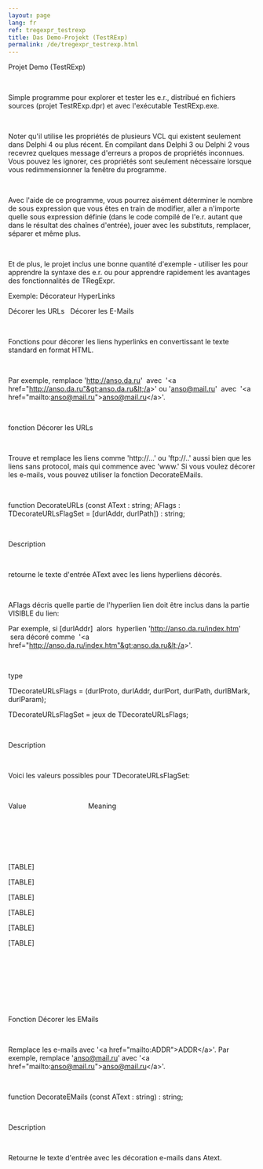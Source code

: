 ```yaml
---
layout: page
lang: fr
ref: tregexpr_testrexp
title: Das Demo-Projekt (TestRExp)
permalink: /de/tregexpr_testrexp.html
---
```


Projet Demo (TestRExp)

 

Simple programme pour explorer et tester les e.r., distribué en fichiers
sources (projet TestRExp.dpr) et avec l'exécutable TestRExp.exe.

 

Noter qu'il utilise les propriétés de plusieurs VCL qui existent
seulement dans Delphi 4 ou plus récent. En compilant dans Delphi 3 ou
Delphi 2 vous recevrez quelques message d'erreurs a propos de propriétés
inconnues. Vous pouvez les ignorer, ces propriétés sont seulement
nécessaire lorsque vous redimmensionner la fenêtre du programme.

 

Avec l'aide de ce programme, vous pourrez aisément déterminer le nombre
de sous expression que vous êtes en train de modifier, aller а n'importe
quelle sous expression définie (dans le code compilé de l'e.r. autant
que dans le résultat des chaînes d'entrée), jouer avec les substituts,
remplacer, séparer et même plus.

 

Et de plus, le projet inclus une bonne quantité d'exemple - utiliser les
pour apprendre la syntaxe des e.r. ou pour apprendre rapidement les
avantages des fonctionnalités de TRegExpr.

Exemple: Décorateur HyperLinks

Décorer les URLs   Décorer les E-Mails

 

Fonctions pour décorer les liens hyperlinks en convertissant le texte
standard en format HTML.

 

Par exemple, remplace 'http://anso.da.ru'  avec  '&lt;a
href="http://anso.da.ru"&gt;anso.da.ru&lt;/a&gt;' ou 'anso@mail.ru'
 avec  '&lt;a href="mailto:anso@mail.ru"&gt;anso@mail.ru&lt;/a&gt;'.

 

fonction Décorer les URLs

 

Trouve et remplace les liens comme 'http://...' ou 'ftp://..' aussi bien
que les liens sans protocol, mais qui commence avec 'www.' Si vous
voulez décorer les e-mails, vous pouvez utiliser la fonction
DecorateEMails.

 

function DecorateURLs (const AText : string; AFlags :
TDecorateURLsFlagSet = \[durlAddr, durlPath\]) : string;

 

Description

 

retourne le texte d'entrée AText avec les liens hyperliens décorés.

 

AFlags décris quelle partie de l'hyperlien lien doit être inclus dans la
partie VISIBLE du lien:

Par exemple, si \[durlAddr\]  alors  hyperlien
'http://anso.da.ru/index.htm'  sera décoré comme  '&lt;a
href="http://anso.da.ru/index.htm"&gt;anso.da.ru&lt;/a&gt;'.

 

type

 TDecorateURLsFlags = (durlProto, durlAddr, durlPort, durlPath,
durlBMark, durlParam);

 TDecorateURLsFlagSet = jeux de TDecorateURLsFlags;

 

Description

 

Voici les valeurs possibles pour TDecorateURLsFlagSet:

 

Value                                Meaning

 

 

 

[TABLE]

[TABLE]

[TABLE]

[TABLE]

[TABLE]

[TABLE]

 

 

 

 

Fonction Décorer les EMails

 

Remplace les e-mails avec '&lt;a href="mailto:ADDR"&gt;ADDR&lt;/a&gt;'.
Par exemple, remplace 'anso@mail.ru' avec '&lt;a
href="mailto:anso@mail.ru"&gt;anso@mail.ru&lt;/a&gt;'.

 

function DecorateEMails (const AText : string) : string;

 

Description

 

Retourne le texte d'entrée avec les décoration e-mails dans Atext.

 